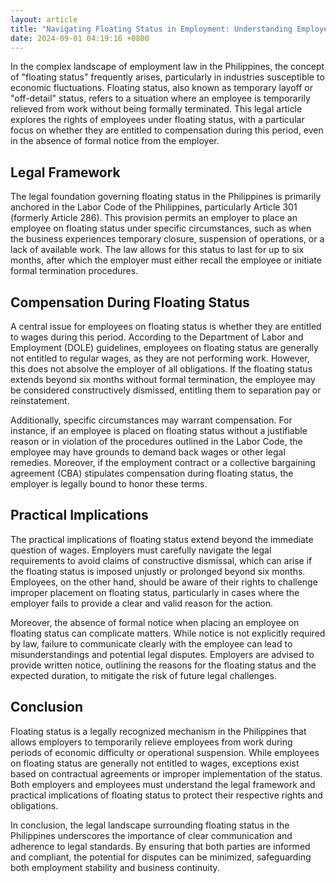 ```yaml
---
layout: article
title: "Navigating Floating Status in Employment: Understanding Employee Rights and Compensation in the Philippines"
date: 2024-09-01 04:19:16 +0800
---
```


<p>In the complex landscape of employment law in the Philippines, the concept of "floating status" frequently arises, particularly in industries susceptible to economic fluctuations. Floating status, also known as temporary layoff or "off-detail" status, refers to a situation where an employee is temporarily relieved from work without being formally terminated. This legal article explores the rights of employees under floating status, with a particular focus on whether they are entitled to compensation during this period, even in the absence of formal notice from the employer.</p><h2>Legal Framework</h2><p>The legal foundation governing floating status in the Philippines is primarily anchored in the Labor Code of the Philippines, particularly Article 301 (formerly Article 286). This provision permits an employer to place an employee on floating status under specific circumstances, such as when the business experiences temporary closure, suspension of operations, or a lack of available work. The law allows for this status to last for up to six months, after which the employer must either recall the employee or initiate formal termination procedures.</p><h2>Compensation During Floating Status</h2><p>A central issue for employees on floating status is whether they are entitled to wages during this period. According to the Department of Labor and Employment (DOLE) guidelines, employees on floating status are generally not entitled to regular wages, as they are not performing work. However, this does not absolve the employer of all obligations. If the floating status extends beyond six months without formal termination, the employee may be considered constructively dismissed, entitling them to separation pay or reinstatement.</p><p>Additionally, specific circumstances may warrant compensation. For instance, if an employee is placed on floating status without a justifiable reason or in violation of the procedures outlined in the Labor Code, the employee may have grounds to demand back wages or other legal remedies. Moreover, if the employment contract or a collective bargaining agreement (CBA) stipulates compensation during floating status, the employer is legally bound to honor these terms.</p><h2>Practical Implications</h2><p>The practical implications of floating status extend beyond the immediate question of wages. Employers must carefully navigate the legal requirements to avoid claims of constructive dismissal, which can arise if the floating status is imposed unjustly or prolonged beyond six months. Employees, on the other hand, should be aware of their rights to challenge improper placement on floating status, particularly in cases where the employer fails to provide a clear and valid reason for the action.</p><p>Moreover, the absence of formal notice when placing an employee on floating status can complicate matters. While notice is not explicitly required by law, failure to communicate clearly with the employee can lead to misunderstandings and potential legal disputes. Employers are advised to provide written notice, outlining the reasons for the floating status and the expected duration, to mitigate the risk of future legal challenges.</p><h2>Conclusion</h2><p>Floating status is a legally recognized mechanism in the Philippines that allows employers to temporarily relieve employees from work during periods of economic difficulty or operational suspension. While employees on floating status are generally not entitled to wages, exceptions exist based on contractual agreements or improper implementation of the status. Both employers and employees must understand the legal framework and practical implications of floating status to protect their respective rights and obligations.</p><p>In conclusion, the legal landscape surrounding floating status in the Philippines underscores the importance of clear communication and adherence to legal standards. By ensuring that both parties are informed and compliant, the potential for disputes can be minimized, safeguarding both employment stability and business continuity.</p>